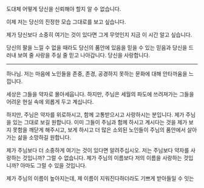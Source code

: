 도대체 어떻게 당신을 신뢰해야 할지 알 수 없습니다.

이제 저는 당신의 진정한 모습 그대로를 보고 싶습니다.

제가 당신보다 소중히 여기는 것이 있다면 그게 무엇인지 지금 이 시간 알고 싶습니다.

당신의 팔을 느낄 수 없을 때라도 당신의 품안에 있음을 믿을 수 있는 믿음과 당신을 드러내 보여 줄 사랑을 주실 줄 믿고 나아갑니다. 당신을 사랑합니다.

---
하나님. 저는 마음에 노인들을 존중, 존경, 공경하지 못하는 문화에 대해 안타까움을 느낍니다.

세상은 그들을 약자로 몰아세웁니다. 하지만, 주님은 세월의 파도에 쓰려져가는 그들을 어려운 현실 속에 외롭게 두고 계십니다.

하지만, 주님은 약자를 위로하시고, 함께 고통받으시고 사랑하시는 분입니다. 제가 주님을 있는 그대로 보길 원합니다.
이미 그들이 주님과 함께 하시고 계시다는 것을 제가 보지 못함을 깨닫게 해주시고, 보게 하시고 더 많은 소외된 노인들이 주님의 품안에서 살아가는 삶을 소망하길 원합니다.

제가 주님보다 더 소중하게 여기는 것이 있다면 알려주십시오. 저는 주님보다 약자를 사랑하는 것입니까? 그럴 수 없습니다. 제가 주님의 이름보다 저의 이름을 사랑하는 것입니까? 아마도 그럴 수 있을 것입니다. 

제가 주님의 이름이 높아지는데, 제 이름이 지워진다하더라도 기쁘게 받아들일 수 잇는